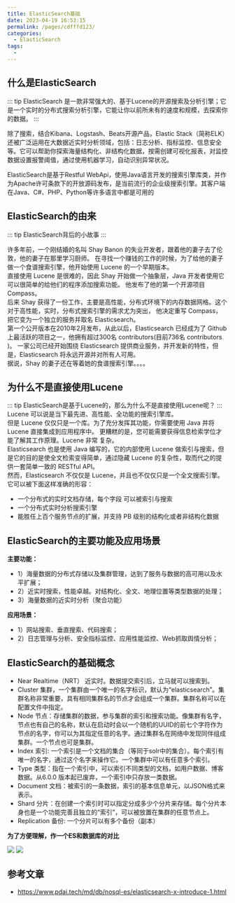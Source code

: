 ```yaml
---
title: ElasticSearch基础
date: 2023-04-19 16:53:15
permalink: /pages/cdfffd123/
categories: 
  - ElasticSearch
tags: 
  - 
---
```


## 什么是ElasticSearch

::: tip ElasticSearch
是一款非常强大的、基于Lucene的开源搜索及分析引擎；它是一个实时的分布式搜索分析引擎，它能让你以前所未有的速度和规模，去探索你的数据。
:::

除了搜索，结合Kibana、Logstash、Beats开源产品，Elastic Stack（简称ELK）还被广泛运用在大数据近实时分析领域，包括：日志分析、指标监控、信息安全等。它可以帮助你探索海量结构化、非结构化数据，按需创建可视化报表，对监控数据设置报警阈值，通过使用机器学习，自动识别异常状况。

ElasticSearch是基于Restful WebApi，使用Java语言开发的搜索引擎库类，并作为Apache许可条款下的开放源码发布，是当前流行的企业级搜索引擎。其客户端在Java、C#、PHP、Python等许多语言中都是可用的

## ElasticSearch的由来

::: tip ElasticSearch背后的小故事
:::

许多年前，一个刚结婚的名叫 Shay Banon 的失业开发者，跟着他的妻子去了伦敦，他的妻子在那里学习厨师。
在寻找一个赚钱的工作的时候，为了给他的妻子做一个食谱搜索引擎，他开始使用 Lucene 的一个早期版本。<br>
直接使用 Lucene 是很难的，因此 Shay 开始做一个抽象层，Java 开发者使用它可以很简单的给他们的程序添加搜索功能。 他发布了他的第一个开源项目 Compass。<br>
后来 Shay 获得了一份工作，主要是高性能，分布式环境下的内存数据网格。这个对于高性能，实时，分布式搜索引擎的需求尤为突出， 他决定重写 Compass，把它变为一个独立的服务并取名 Elasticsearch。<br>
第一个公开版本在2010年2月发布，从此以后，Elasticsearch 已经成为了 Github 上最活跃的项目之一，他拥有超过300名 contributors(目前736名 contributors )。 
一家公司已经开始围绕 Elasticsearch 提供商业服务，并开发新的特性，但是，Elasticsearch 将永远开源并对所有人可用。<br>
据说，Shay 的妻子还在等着她的食谱搜索引擎。。。。

## 为什么不是直接使用Lucene
::: tip ElasticSearch是基于Lucene的，那么为什么不是直接使用Lucene呢？
:::
Lucene 可以说是当下最先进、高性能、全功能的搜索引擎库。<br>
但是 Lucene 仅仅只是一个库。为了充分发挥其功能，你需要使用 Java 并将 Lucene 直接集成到应用程序中。
更糟糕的是，您可能需要获得信息检索学位才能了解其工作原理。Lucene 非常 复杂。<br>
Elasticsearch 也是使用 Java 编写的，它的内部使用 Lucene 做索引与搜索，但是它的目的是使全文检索变得简单，通过隐藏 Lucene 的复杂性，取而代之的提供一套简单一致的 RESTful API。<br>
然而，Elasticsearch 不仅仅是 Lucene，并且也不仅仅只是一个全文搜索引擎。 它可以被下面这样准确的形容：<br>
* 一个分布式的实时文档存储，每个字段 可以被索引与搜索
* 一个分布式实时分析搜索引擎
* 能胜任上百个服务节点的扩展，并支持 PB 级别的结构化或者非结构化数据

## ElasticSearch的主要功能及应用场景
**主要功能：**
* 1）海量数据的分布式存储以及集群管理，达到了服务与数据的高可用以及水平扩展；
* 2）近实时搜索，性能卓越。对结构化、全文、地理位置等类型数据的处理；
* 3）海量数据的近实时分析（聚合功能）

**应用场景：**

* 1）网站搜索、垂直搜索、代码搜索；
* 2）日志管理与分析、安全指标监控、应用性能监控、Web抓取舆情分析；

## ElasticSearch的基础概念

* Near Realtime（NRT） 近实时。数据提交索引后，立马就可以搜索到。
* Cluster 集群，一个集群由一个唯一的名字标识，默认为“elasticsearch”。集群名称非常重要，具有相同集群名的节点才会组成一个集群。集群名称可以在配置文件中指定。
* Node 节点：存储集群的数据，参与集群的索引和搜索功能。像集群有名字，节点也有自己的名称，默认在启动时会以一个随机的UUID的前七个字符作为节点的名字，你可以为其指定任意的名字。通过集群名在网络中发现同伴组成集群。一个节点也可是集群。
* Index 索引: 一个索引是一个文档的集合（等同于solr中的集合）。每个索引有唯一的名字，通过这个名字来操作它。一个集群中可以有任意多个索引。
* Type 类型：指在一个索引中，可以索引不同类型的文档，如用户数据、博客数据。从6.0.0 版本起已废弃，一个索引中只存放一类数据。
* Document 文档：被索引的一条数据，索引的基本信息单元，以JSON格式来表示。
* Shard 分片：在创建一个索引时可以指定分成多少个分片来存储。每个分片本身也是一个功能完善且独立的“索引”，可以被放置在集群的任意节点上。
* Replication 备份: 一个分片可以有多个备份（副本）

**为了方便理解，作一个ES和数据库的对比**

<img src="/imgs/es-introduce-1-3.png">

<img src="/imgs/3e1b2b7f5a6088308e4e84d2f936ea7d.png">

## 参考文章

- https://www.pdai.tech/md/db/nosql-es/elasticsearch-x-introduce-1.html
